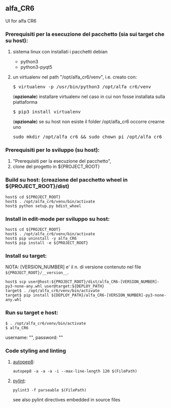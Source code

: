 ## alfa_CR6

UI for alfa CR6

### Prerequisiti per la esecuzione del pacchetto (sia sui target che su host):

1. sistema linux con installati i pacchetti debian 
    * python3
    * python3-pyqt5

2. un virtualenv nel path "/opt/alfa_cr6/venv", i.e. creato con:

    <pre>$ virtualenv -p /usr/bin/python3 /opt/alfa_cr6/venv</pre>

    (**opzionale**) installare virtualenv nel caso in cui non fosse installata sulla piattaforma

    <pre>$ pip3 install virtualenv </pre>

    (**opzionale**) se su host non esiste il folder /opt/alfa_cr6 occorre crearne uno

    <pre>sudo mkdir /opt/alfa_cr6 && sudo chown pi /opt/alfa_cr6</pre>


### Prerequisiti per lo sviluppo (su host):
    
1. "Prerequisiti per la esecuzione del pacchetto",
2. clone del progetto in ${PROJECT_ROOT}

### Build su host: (creazione del pacchetto wheel in ${PROJECT_ROOT}/dist)

    host$ cd ${PROJECT_ROOT}
    host$ . /opt/alfa_cr6/venv/bin/activate
    host$ python setup.py bdist_wheel

### Install in edit-mode per sviluppo su host:

    host$ cd ${PROJECT_ROOT}
    host$ . /opt/alfa_cr6/venv/bin/activate
    host$ pip uninstall -y alfa_CR6
    host$ pip install -e ${PROJECT_ROOT} 

### Install su target:

NOTA: [VERSION_NUMBER] e' il n. di versione contenuto nel file `${PROJECT_ROOT}/__version__`.

    host$ scp user@host:${PROJECT_ROOT}/dist/alfa_CR6-[VERSION_NUMBER]-py3-none-any.whl user@target:${DEPLOY_PATH}
    target$ . /opt/alfa_cr6/venv/bin/activate
    target$ pip install ${DEPLOY_PATH}/alfa_CR6-[VERSION_NUMBER]-py3-none-any.whl

### Run su target e host:

    $ . /opt/alfa_cr6/venv/bin/activate
    $ alfa_CR6

username: "", password: ""


### Code styling and linting

1. [autopep8](https://pypi.org/project/autopep8):

    `autopep8 -a -a -a -i --max-line-length 120 $(FilePath)`
    
2. [pylint](https://pypi.org/project/pylint): 

    `pylint3 -f parseable $(FilePath)`

    see also pylint directives embedded in source files 
